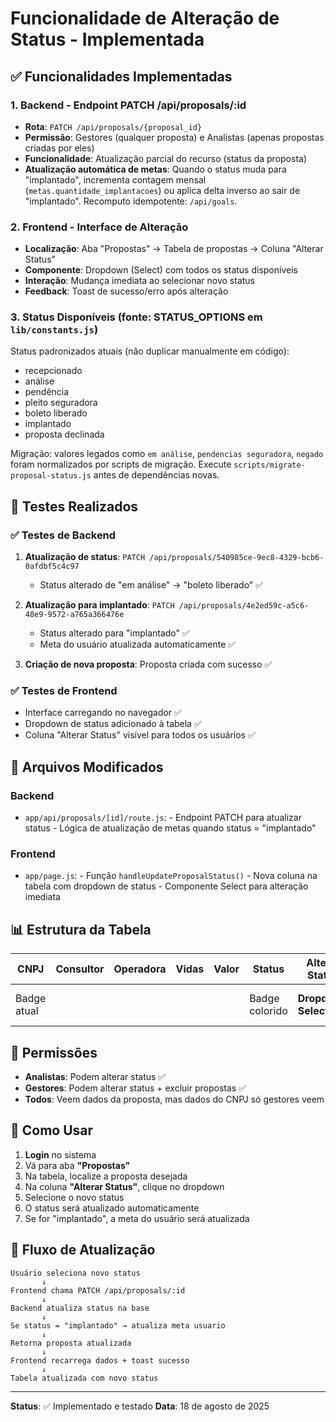 # Funcionalidade de Alteração de Status - Implementada

## ✅ Funcionalidades Implementadas

### 1. Backend - Endpoint PATCH /api/proposals/:id

- **Rota**: `PATCH /api/proposals/{proposal_id}`
- **Permissão**: Gestores (qualquer proposta) e Analistas (apenas propostas criadas por eles)
- **Funcionalidade**: Atualização parcial do recurso (status da proposta)
- **Atualização automática de metas**: Quando o status muda para "implantado", incrementa contagem mensal (`metas.quantidade_implantacoes`) ou aplica delta inverso ao sair de "implantado". Recomputo idempotente: `/api/goals`.

### 2. Frontend - Interface de Alteração

- **Localização**: Aba "Propostas" -> Tabela de propostas -> Coluna "Alterar Status"
- **Componente**: Dropdown (Select) com todos os status disponíveis
- **Interação**: Mudança imediata ao selecionar novo status
- **Feedback**: Toast de sucesso/erro após alteração

### 3. Status Disponíveis (fonte: STATUS_OPTIONS em `lib/constants.js`)

Status padronizados atuais (não duplicar manualmente em código):

- recepcionado
- análise
- pendência
- pleito seguradora
- boleto liberado
- implantado
- proposta declinada

Migração: valores legados como `em análise`, `pendencias seguradora`, `negado` foram normalizados por scripts de migração. Execute `scripts/migrate-proposal-status.js` antes de dependências novas.

## 🧪 Testes Realizados

### ✅ Testes de Backend

1. **Atualização de status**: `PATCH /api/proposals/540985ce-9ec8-4329-bcb6-0afdbf5c4c97`
   - Status alterado de "em análise" → "boleto liberado" ✅

2. **Atualização para implantado**: `PATCH /api/proposals/4e2ed59c-a5c6-48e9-9572-a765a366476e`
   - Status alterado para "implantado" ✅
   - Meta do usuário atualizada automaticamente ✅

3. **Criação de nova proposta**: Proposta criada com sucesso ✅

### ✅ Testes de Frontend

- Interface carregando no navegador ✅
- Dropdown de status adicionado à tabela ✅
- Coluna "Alterar Status" visível para todos os usuários ✅

## 🔧 Arquivos Modificados

### Backend

- `app/api/proposals/[id]/route.js`: - Endpoint PATCH para atualizar status - Lógica de atualização de metas quando status = "implantado"

### Frontend

- `app/page.js`: - Função `handleUpdateProposalStatus()` - Nova coluna na tabela com dropdown de status - Componente Select para alteração imediata

## 📊 Estrutura da Tabela

| CNPJ        | Consultor | Operadora | Vidas | Valor | Status         | **Alterar Status**  | Ações                  |
| ----------- | --------- | --------- | ----- | ----- | -------------- | ------------------- | ---------------------- |
| Badge atual |           |           |       |       | Badge colorido | **Dropdown Select** | Botão Excluir (Gestor) |

## 🎯 Permissões

- **Analistas**: Podem alterar status ✅
- **Gestores**: Podem alterar status + excluir propostas ✅
- **Todos**: Veem dados da proposta, mas dados do CNPJ só gestores veem

## 🚀 Como Usar

1. **Login** no sistema
2. Vá para aba **"Propostas"**
3. Na tabela, localize a proposta desejada
4. Na coluna **"Alterar Status"**, clique no dropdown
5. Selecione o novo status
6. O status será atualizado automaticamente
7. Se for "implantado", a meta do usuário será atualizada

## 🔄 Fluxo de Atualização

```text
Usuário seleciona novo status
       ↓
Frontend chama PATCH /api/proposals/:id
       ↓
Backend atualiza status na base
       ↓
Se status = "implantado" → atualiza meta usuario
       ↓
Retorna proposta atualizada
       ↓
Frontend recarrega dados + toast sucesso
       ↓
Tabela atualizada com novo status
```

---

**Status**: ✅ Implementado e testado
**Data**: 18 de agosto de 2025
